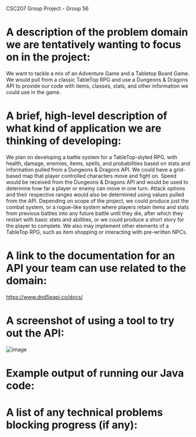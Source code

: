 CSC207 Group Project - Group 56
# A description of the problem domain we are tentatively wanting to focus on in the project:
We want to tackle a mix of an Adventure Game and a Tabletop Board Game. We would pull from a classic TableTop RPG and use a Dungeons & Dragons API to provide our code with items, classes, stats, and other information we could use in the game.

# A brief, high-level description of what kind of application we are thinking of developing:
We plan on developing a battle system for a TableTop-styled RPG, with health, damage, enemies, items, spells, and probabilities based on stats and information pulled from a Dungeons & Dragons API. We could have a grid-based map that player controlled characters move and fight on. Speed would be received from the Dungeons & Dragons API and would be used to determine how far a player or enemy can move in one turn. Attack options and their respective ranges would also be determined using values pulled from the API. Depending on scope of the project, we could produce just the combat system, or a rogue-like system where players retain items and stats from previous battles into any future battle until they die, after which they restart with basic stats and abilities, or we could produce a short story for the player to complete.
We also may implement other elements of a TableTop RPG, such as item shopping or interacting with pre-written NPCs.

# A link to the documentation for an API your team can use related to the domain:
https://www.dnd5eapi.co/docs/

# A screenshot of using a tool to try out the API:
![image](https://github.com/mjcohen364/noidea/assets/101151775/49458e72-712d-4a5f-b7c3-94fc1c382744)

# Example output of running our Java code:

# A list of any technical problems blocking progress (if any):
